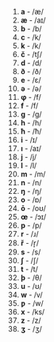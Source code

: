 1. **a** - /æ/
2. **æ** - /aɪ/
3. **b** - /b/
4. **c** - /k/
5. **k** - /k/
6. **č** - /tʃ/
7. **d** - /d/
8. **ð** - /ð/
9. **e** - /ɛ/
10. **ə** - /ə/
11. **φ** - /f/
12. **f** - /f/
13. **g** - /g/
14. **h** - /h/
15. **ħ** - /ħ/
16. **i** - /ɪ/
17. **ı** - /aɪ/
18. **j** - /j/
19. **l** - /l/
20. **m** - /m/
21. **n** - /n/
22. **ŋ** - /ŋ/
23. **o** - /ɒ/
24. **ō** - /oʊ/
25. **œ** - /ɔɪ/
26. **p** - /p/
27. **r** - /ɹ/
28. **ř** - /r̝/
29. **s** - /s/
30. **ʃ** - /ʃ/
31. **t** - /t/
32. **þ** - /θ/
33. **u** - /ʊ/
34. **w** - /v/
35. **ƿ** - /w/
36. **x** - /ks/
37. **z** - /z/
38. **ʒ** - /ʒ/
